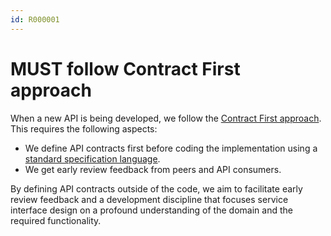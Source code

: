 ```yaml
---
id: R000001
---
```


# MUST follow Contract First approach

When a new API is being developed, we follow the [Contract First approach](../../core-principles/contract-first.md).
This requires the following aspects:

- We define API contracts first before coding the implementation using a [standard specification language](../../../rest/contract/openapi/rules/must-provide-api-specification-using-openapi-for-rest-apis.md).
- We get early review feedback from peers and API consumers.

By defining API contracts outside of the code, we aim to facilitate early review feedback and a development discipline that focuses service interface design on a profound understanding of the domain and the required functionality.
